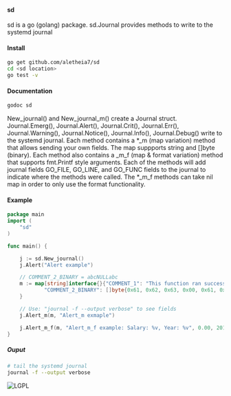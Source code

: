 #### sd 
sd is a go (golang) package. sd.Journal provides methods to write to the systemd journal

#### Install 
```bash
go get github.com/aletheia7/sd
cd <sd location>
go test -v
```

#### Documentation
```bash
godoc sd 
```

New_journal() and New_journal_m() create a Journal struct. Journal.Emerg(), Journal.Alert(), Journal.Crit(), Journal.Err(), Journal.Warning(), Journal.Notice(), Journal.Info(), Journal.Debug() write to the systemd journal. Each method contains a *_m (map variation) method that allows sending your own fields. The map suppports string and []byte (binary). Each method also contains a _m_f (map & format variation) method that supports fmt.Printf style arguments. Each of the methods will add journal fields GO_FILE, GO_LINE, and GO_FUNC fields to the journal to indicate where the methods were called. The *_m_f methods can take nil map in order to only use the format functionality.
#### Example

```go
package main
import (
	"sd"
)

func main() {

	j := sd.New_journal()
	j.Alert("Alert example")

	// COMMENT_2_BINARY = abcNULLabc
	m := map[string]interface{}{"COMMENT_1": "This function ran successfully",
			"COMMENT_2_BINARY": []byte{0x61, 0x62, 0x63, 0x00, 0x61, 0x62, 0x63},
	}

	// Use: "journal -f --output verbose" to see fields
	j.Alert_m(m, "Alert_m exmaple")

	j.Alert_m_f(m, "Alert_m_f example: Salary: %v, Year: %v", 0.00, 2014)
}
```
##### Ouput
```bash
# tail the systemd journal 
journal -f --output verbose
```

![LGPL](http://www.gnu.org/graphics/lgplv3-147x51.png)
